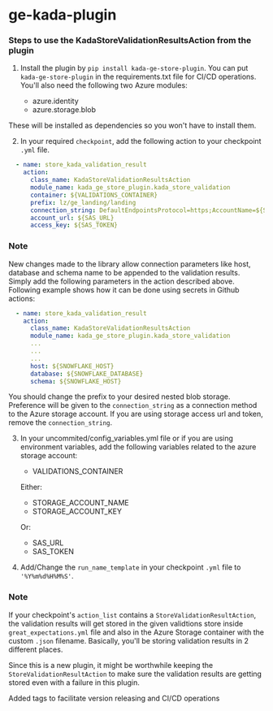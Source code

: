 # ge-kada-plugin

### Steps to use the KadaStoreValidationResultsAction from the plugin

1. Install the plugin by `pip install kada-ge-store-plugin`. You can put `kada-ge-store-plugin` in the requirements.txt file for CI/CD operations. You'll also need the following two Azure modules:

    * azure.identity
    * azure.storage.blob

These will be installed as dependencies so you won't have to install them.

2. In your required `checkpoint`, add the following action to your checkpoint `.yml` file.

```yml
  - name: store_kada_validation_result
    action:
      class_name: KadaStoreValidationResultsAction
      module_name: kada_ge_store_plugin.kada_store_validation
      container: ${VALIDATIONS_CONTAINER}
      prefix: lz/ge_landing/landing
      connection_string: DefaultEndpointsProtocol=https;AccountName=${STORAGE_ACCOUNT_NAME};AccountKey=${STORAGE_ACCOUNT_KEY};EndpointSuffix=core.windows.net
      account_url: ${SAS_URL}
      access_key: ${SAS_TOKEN}
```
### Note

New changes made to the library allow connection parameters like host, database and schema name to be appended to the validation results. Simply add the following parameters in the action described above. Following example shows how it can be done using secrets in Github actions:

```yml
  - name: store_kada_validation_result
    action:
      class_name: KadaStoreValidationResultsAction
      module_name: kada_ge_store_plugin.kada_store_validation
      ...
      ...
      ...
      host: ${SNOWFLAKE_HOST}
      database: ${SNOWFLAKE_DATABASE}
      schema: ${SNOWFLAKE_HOST}
```

You should change the prefix to your desired nested blob storage. Preference will be given to the `connection_string` as a connection method to the Azure storage account. If you are using storage access url and token, remove the `connection_string`. 

3. In your uncommited/config_variables.yml file or if you are using environment variables, add the following variables related to the azure storage account:

    * VALIDATIONS_CONTAINER

    Either:

    * STORAGE_ACCOUNT_NAME
    * STORAGE_ACCOUNT_KEY

    Or:

    * SAS_URL
    * SAS_TOKEN
    
4. Add/Change the `run_name_template` in your checkpoint `.yml` file to `'%Y%m%d%H%M%S'`.

### Note

If your checkpoint's `action_list` contains a `StoreValidationResultAction`, the validation results will get stored in the given validtions store inside `great_expectations.yml` file and also in the Azure Storage container with the custom `.json` filename. Basically, you'll be storing validation results in 2 different places.

Since this is a new plugin, it might be worthwhile keeping the `StoreValidationResultAction` to make sure the validation results are getting stored even with a failure in this plugin.

Added tags to facilitate version releasing and CI/CD operations
